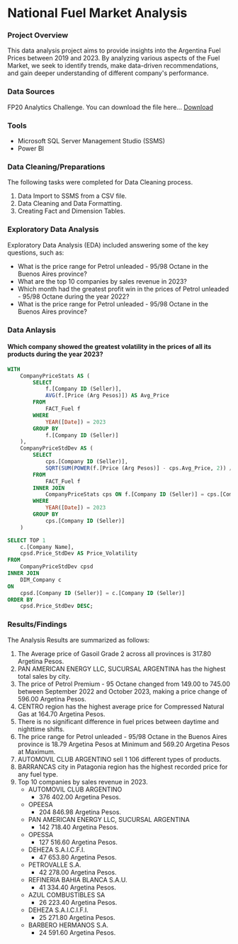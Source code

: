 # National Fuel Market Analysis

### Project Overview
This data analysis project aims to provide insights into the Argentina Fuel Prices between 2019 and 2023. By analyzing various aspects of the Fuel Market, we seek to identify trends, make data-driven recommendations, and gain deeper understanding of different company's performance.

### Data Sources
FP20 Analytics Challenge. You can download the file here...
[Download](https://zoomchartswebstorage.blob.core.windows.net/contest/National_Fuel_Market_Analysis_FP20C14_ENG.zip)
### Tools
- Microsoft SQL Server Management Studio (SSMS)
- Power BI
### Data Cleaning/Preparations
The following tasks were completed for Data Cleaning process.
1. Data Import to SSMS from a CSV file.
2. Data Cleaning and Data Formatting.
3. Creating Fact and Dimension Tables.
### Exploratory Data Analysis
Exploratory Data Analysis (EDA) included answering some of the key questions, such as:
- What is the price range for Petrol unleaded - 95/98 Octane in the Buenos Aires province?
- What are the top 10 companies by sales revenue in 2023?
- Which month had the greatest profit win in the prices of Petrol unleaded - 95/98 Octane during the year 2022?
- What is the price range for Petrol unleaded - 95/98 Octane in the Buenos Aires province?
### Data Anlaysis
#### Which company showed the greatest volatility in the prices of all its products during the year 2023?
```sql
WITH
	CompanyPriceStats AS (
		SELECT
			f.[Company ID (Seller)],
			AVG(f.[Price (Arg Pesos)]) AS Avg_Price
		FROM
			FACT_Fuel f
		WHERE
			YEAR([Date]) = 2023
		GROUP BY
			f.[Company ID (Seller)]
	),
	CompanyPriceStdDev AS (
		SELECT
			cps.[Company ID (Seller)],
			SQRT(SUM(POWER(f.[Price (Arg Pesos)] - cps.Avg_Price, 2)) / COUNT(f.[Price (Arg Pesos)])) AS Price_StdDev
		FROM
			FACT_Fuel f
		INNER JOIN
			CompanyPriceStats cps ON f.[Company ID (Seller)] = cps.[Company ID (Seller)]
		WHERE
			YEAR([Date]) = 2023
		GROUP BY
			cps.[Company ID (Seller)]
	)

SELECT TOP 1
    c.[Company Name],
    cpsd.Price_StdDev AS Price_Volatility
FROM
    CompanyPriceStdDev cpsd
INNER JOIN
    DIM_Company c
ON
	cpsd.[Company ID (Seller)] = c.[Company ID (Seller)]
ORDER BY
    cpsd.Price_StdDev DESC;
```
### Results/Findings
The Analysis Results are summarized as follows:
1. The Average price of Gasoil Grade 2 across all provinces is 317.80 Argetina Pesos.
2. PAN AMERICAN ENERGY LLC, SUCURSAL ARGENTINA has the highest total sales by city.
3. The price of Petrol Premium - 95 Octane changed from 149.00 to 745.00 between September 2022 and October 2023, making a price change of 596.00 Argetina Pesos.
4. CENTRO region has the highest average price for Compressed Natural Gas at 164.70 Argetina Pesos.
5. There is no significant difference in fuel prices between daytime and nighttime shifts.
6. The price range for Petrol unleaded - 95/98 Octane in the Buenos Aires province is 18.79 Argetina Pesos at Minimum and 569.20 Argetina Pesos at Maximum.
7. AUTOMOVIL CLUB ARGENTINO sell 1 106 different types of products.
8. BARRANCAS city in Patagonia region has the highest recorded price for any fuel type.
9. Top 10 companies by sales revenue in 2023.
    - AUTOMOVIL CLUB ARGENTINO
      - 376 402.00 Argetina Pesos.
    - OPEESA
      - 204 846.98 Argetina Pesos.
    - PAN AMERICAN ENERGY LLC, SUCURSAL ARGENTINA
      - 142 718.40 Argetina Pesos.
    - OPESSA
      - 127 516.60 Argetina Pesos.
    - DEHEZA S.A.I.C.F.I.
      - 47 653.80 Argetina Pesos.
    - PETROVALLE S.A.
      - 42 278.00 Argetina Pesos.
    - REFINERIA BAHIA BLANCA S.A.U.
      - 41 334.40 Argetina Pesos.
    - AZUL COMBUSTIBLES SA
      - 26 223.40 Argetina Pesos.
    - DEHEZA S.A.I.C.I.F.I.
      - 25 271.80 Argetina Pesos.
    - BARBERO HERMANOS S.A.
      - 24 591.60 Argetina Pesos.
